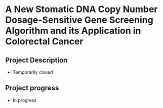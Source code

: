 # A New Stomatic DNA Copy Number Dosage-Sensitive Gene Screening Algorithm and its Application in Colorectal Cancer
## Project Description
  - Temporarily closed
## Project progress
- In progress
